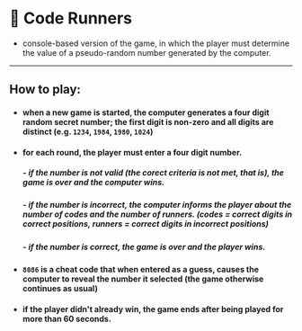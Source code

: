 # 🎲 Code Runners
* console-based version of the game, in which the player must determine the value of a pseudo-random number generated by the computer. 
----  
## How to play: 

* #### when a new game is started, the computer generates a four digit random secret number; the first digit is non-zero and all digits are distinct (e.g. `1234`, `1984`, `1980`, `1024`)

* #### for each round, the player must enter a four digit number.    
     ##### - if the number is not valid (the corect criteria is not met, that is), the game is over and the computer wins.  
     ##### - if the number is incorrect, the computer informs the player about the number of codes and the number of runners. (codes = correct digits in correct positions, runners = correct digits in incorrect positions)  
     ##### - if the number is correct, the game is over and the player wins.  

* #### `8086` is a cheat code that when entered as a guess, causes the computer to reveal the number it selected (the game otherwise continues as usual)  
    
* #### if the player didn't already win, the game ends after being played for more than 60 seconds.

